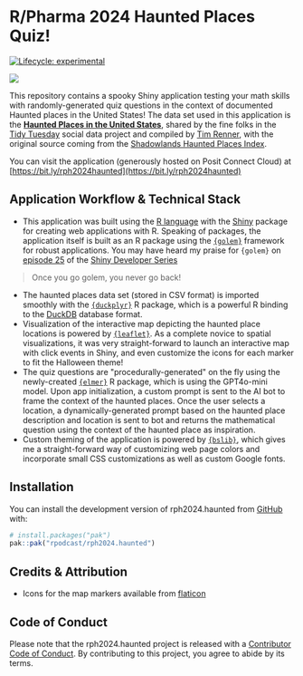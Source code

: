 
# R/Pharma 2024 Haunted Places Quiz!

<!-- badges: start -->
[![Lifecycle: experimental](https://img.shields.io/badge/lifecycle-experimental-orange.svg)](https://lifecycle.r-lib.org/articles/stages.html#experimental)
<!-- badges: end -->

![](https://shinydevseries-assets.us-east-1.linodeobjects.com/app_screenshot.png)

This repository contains a spooky Shiny application testing your math skills with randomly-generated quiz questions in the context of documented Haunted places in the United States! The data set used in this application is the [**Haunted Places in the United States**](https://github.com/rfordatascience/tidytuesday/tree/438293a970874a9b73c42bf58518f7dfe059fb29/data/2023/2023-10-10), shared by the fine folks in the [Tidy Tuesday](https://github.com/rfordatascience/tidytuesday) social data project and compiled by [Tim Renner](https://github.com/timothyrenner/shadowlands-haunted-places), with the original source coming from the [Shadowlands Haunted Places Index](https://www.theshadowlands.net/places/).

You can visit the application (generously hosted on Posit Connect Cloud) at [https://bit.ly/rph2024haunted](https://bit.ly/rph2024haunted)

## Application Workflow & Technical Stack

* This application was built using the [R language](https://r-project.org) with the [Shiny](https://shiny.posit.co/) package for creating web applications with R. Speaking of packages, the application itself is built as an R package using the [`{golem}`](https://thinkr-open.github.io/golem/) framework for robust applications. You may have heard my praise for `{golem}` on [episode 25](https://www.youtube.com/watch?v=agwgiLpiBFo&t=680s) of the [Shiny Developer Series](https://shinydevseries.com/interview/ep025/)

> Once you go golem, you never go back!

* The haunted places data set (stored in CSV format) is imported smoothly with the [`{duckplyr}`](https://duckplyr.tidyverse.org/) R package, which is a powerful R binding to the [DuckDB](https://duckdb.org/) database format.
* Visualization of the interactive map depicting the haunted place locations is powered by [`{leaflet}`](https://rstudio.github.io/leaflet/index.html). As a complete novice to spatial visualizations, it was very straight-forward to launch an interactive map with click events in Shiny, and even customize the icons for each marker to fit the Halloween theme!
* The quiz questions are "procedurally-generated" on the fly using the newly-created [`{elmer}`](https://github.com/tidyverse/elmer) R package, which is using the GPT4o-mini model. Upon app initialization, a custom prompt is sent to the AI bot to frame the context of the haunted places. Once the user selects a location, a dynamically-generated prompt based on the haunted place description and location is sent to bot and returns the mathematical question using the context of the haunted place as inspiration.
* Custom theming of the application is powered by [`{bslib}`](https://rstudio.github.io/bslib/), which gives me a straight-forward way of customizing web page colors and incorporate small CSS customizations as well as custom Google fonts.

## Installation

You can install the development version of rph2024.haunted from [GitHub](https://github.com/) with:

``` r
# install.packages("pak")
pak::pak("rpodcast/rph2024.haunted")
```

## Credits & Attribution

* Icons for the map markers available from [flaticon](https://www.flaticon.com/free-icons/halloween)

## Code of Conduct

Please note that the rph2024.haunted project is released with a [Contributor Code of Conduct](https://contributor-covenant.org/version/2/1/CODE_OF_CONDUCT.html). By contributing to this project, you agree to abide by its terms.


